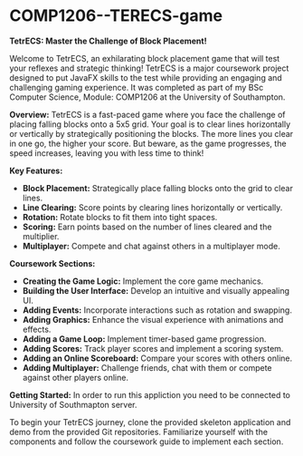# COMP1206--TERECS-game
**TetrECS: Master the Challenge of Block Placement!**

Welcome to TetrECS, an exhilarating block placement game that will test your reflexes and strategic thinking! TetrECS is a major coursework project designed to put JavaFX skills to the test while providing an engaging and challenging gaming experience. It was completed as part of my BSc Computer Science, Module: COMP1206 at the University of Southampton.

**Overview:**
TetrECS is a fast-paced game where you face the challenge of placing falling blocks onto a 5x5 grid. Your goal is to clear lines horizontally or vertically by strategically positioning the blocks. The more lines you clear in one go, the higher your score. But beware, as the game progresses, the speed increases, leaving you with less time to think!

**Key Features:**
- **Block Placement:** Strategically place falling blocks onto the grid to clear lines.
- **Line Clearing:** Score points by clearing lines horizontally or vertically.
- **Rotation:** Rotate blocks to fit them into tight spaces.
- **Scoring:** Earn points based on the number of lines cleared and the multiplier.
- **Multiplayer:** Compete and chat against others in a multiplayer mode.

**Coursework Sections:**
- **Creating the Game Logic:** Implement the core game mechanics.
- **Building the User Interface:** Develop an intuitive and visually appealing UI.
- **Adding Events:** Incorporate interactions such as rotation and swapping.
- **Adding Graphics:** Enhance the visual experience with animations and effects.
- **Adding a Game Loop:** Implement timer-based game progression.
- **Adding Scores:** Track player scores and implement a scoring system.
- **Adding an Online Scoreboard:** Compare your scores with others online.
- **Adding Multiplayer:** Challenge friends, chat with them or compete against other players online.

**Getting Started:**
 In order to run this appliction you need to be connected to University of Southmapton server.

To begin your TetrECS journey, clone the provided skeleton application and demo from the provided Git repositories. Familiarize yourself with the components and follow the coursework guide to implement each section.

